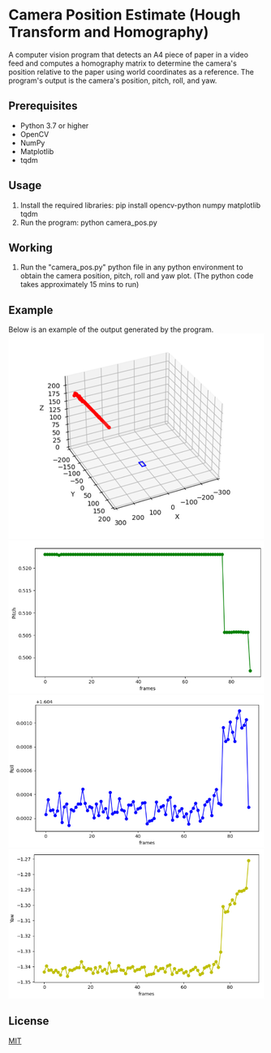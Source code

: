 # Camera Position Estimate (Hough Transform and Homography)
A computer vision program that detects an A4 piece of paper in a video feed and computes a homography matrix to determine the camera's position relative to the paper using world coordinates as a reference. The program's output is the camera's position, pitch, roll, and yaw.

## Prerequisites
- Python 3.7 or higher
- OpenCV
- NumPy
- Matplotlib
- tqdm

## Usage
1. Install the required libraries: pip install opencv-python numpy matplotlib tqdm
2. Run the program: python camera_pos.py


## Working
1. Run the "camera_pos.py" python file in any python environment to obtain the camera position, pitch, roll and yaw plot. (The python code takes approximately 15 mins to run)


## Example
Below is an example of the output generated by the program.
![alt text](imgs/camera_pos.png)
![alt text](imgs/Camera_pitch.png)
![alt text](imgs/Camera_roll.png)
![alt text](imgs/Camera_yaw.png)

## License

[MIT](https://choosealicense.com/licenses/mit/)